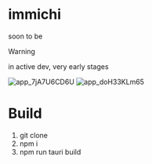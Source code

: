 # immichi

soon to be 

> [!WARNING] 
> in active dev, very early stages

![app_7jA7U6CD6U](https://github.com/user-attachments/assets/cc664060-3508-4621-b225-87cb89103971)
![app_doH33KLm65](https://github.com/user-attachments/assets/017cd02a-8d58-46aa-80c0-a4a43c42e4f1)

# Build
1. git clone
2. npm i
3. npm run tauri build
